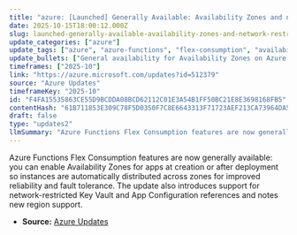 ```yaml
---
title: "azure: [Launched] Generally Available: Availability Zones and network restricted Key Vault and App Configuration references for Flex Consumption"
date: 2025-10-15T18:00:12.000Z
slug: launched-generally-available-availability-zones-and-network-restricted-key-vault-and-app-configuration-references-for-flex-consumption
update_categories: ["azure"]
update_tags: ["azure", "azure-functions", "flex-consumption", "availability-zones", "key-vault", "app-configuration", "generally-available", "networking"]
update_bullets: ["General availability for Availability Zones on Azure Functions Flex Consumption.", "Enable zones during app creation or post-deployment; instances are automatically distributed across zones.", "Improves reliability and fault tolerance by reducing single‑zone impact.", "Adds support for network‑restricted Key Vault and App Configuration references for Flex Consumption.", "Update mentions new region support (details not included in the provided content)."]
timeframes: ["2025-10"]
link: "https://azure.microsoft.com/updates?id=512379"
source: "Azure Updates"
timeframeKey: "2025-10"
id: "F4FA15535863CE55D9BCDDA08BCD62112C01E3A54B1FF50BC21E8E3698168FB5"
contentHash: "61B711853E309C78F5D0350F7C8E6643313F71723AEF213CA73964DA59A413EF"
draft: false
type: "updates2"
llmSummary: "Azure Functions Flex Consumption features are now generally available: you can enable Availability Zones for apps at creation or after deployment so instances are automatically distributed across zones for improved reliability and fault tolerance. The update also introduces support for network-restricted Key Vault and App Configuration references and notes new region support."
---
```


Azure Functions Flex Consumption features are now generally available: you can enable Availability Zones for apps at creation or after deployment so instances are automatically distributed across zones for improved reliability and fault tolerance. The update also introduces support for network-restricted Key Vault and App Configuration references and notes new region support.

- **Source:** [Azure Updates](https://azure.microsoft.com/updates?id=512379)
